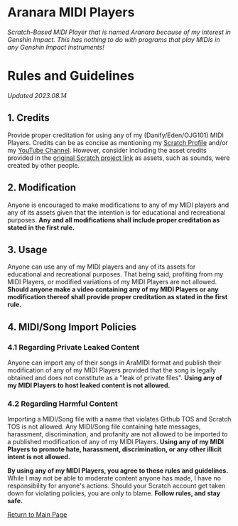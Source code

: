 # Aranara MIDI Players
*Scratch-Based MIDI Player that is named Aranara because of my interest in Genshin Impact. This has nothing to do with programs that play MIDIs in any Genshin Impact instruments!*

# Rules and Guidelines
*Updated 2023.08.14*

## 1. Credits
Provide proper creditation for using any of my (Danify/Eden/OJG101) MIDI Players. Credits can be as concise as mentioning my [Scratch Profile](https://scratch.mit.edu/users/OjasnGamer101/) and/or my [YouTube Channel](https://www.youtube.com/c/Edenathan256). However, consider including the asset credits provided in the [original Scratch project link](https://scratch.mit.edu/projects/554156777/) as assets, such as sounds, were created by other people.

## 2. Modification
Anyone is encouraged to make modifications to any of my MIDI players and any of its assets given that the intention is for educational and recreational purposes. **Any and all modifications shall include proper creditation as stated in the first rule.**

## 3. Usage
Anyone can use any of my MIDI players and any of its assets for educational and recreational purposes. That being said, profiting from my MIDI Players, or modified variations of my MIDI Players are not allowed. **Should anyone make a video containing any of my MIDI Players or any modification thereof shall provide proper creditation as stated in the first rule.**

## 4. MIDI/Song Import Policies
### 4.1 Regarding Private Leaked Content
Anyone can import any of their songs in AraMIDI format and publish their modification of any of my MIDI Players provided that the song is legally obtained and does not constitute as a "leak of private files". **Using any of my MIDI Players to host leaked content is not allowed.**
### 4.2 Regarding Harmful Content
Importing a MIDI/Song file with a name that violates Github TOS and Scratch TOS is not allowed. Any MIDI/Song file containing hate messages, harassment, discrimination, and profanity are not allowed to be imported to a published modification of any of my MIDI Players. **Using any of my MIDI Players to promote hate, harassment, discrimination, or any other illicit intent is not allowed.**

**By using any of my MIDI Players, you agree to these rules and guidelines.** While I may not be able to moderate content anyone has made, I have no responsibility for anyone's actions. Should your Scratch account get taken down for violating policies, you are only to blame. __Follow rules, and stay safe.__

[Return to Main Page](https://edenathan256.github.io/aranara-midi-player-sb3)